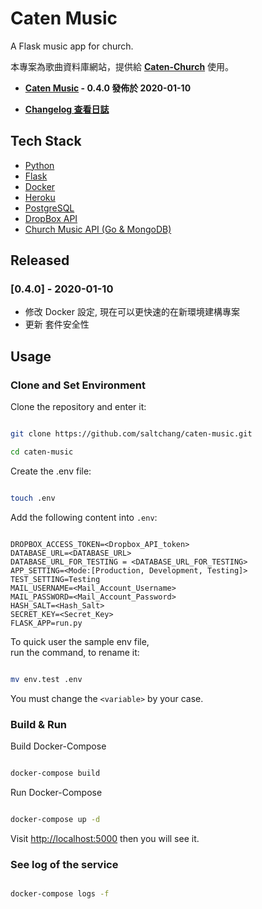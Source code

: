 # Caten Music

A Flask music app for church.

本專案為歌曲資料庫網站，提供給 **[Caten-Church](https://caten-church.com)** 使用。

- **[Caten Music](https://caten-music.herokuapp.com) - 0.4.0 發佈於 2020-01-10**

- **[Changelog 查看日誌](https://github.com/saltchang/caten-music/blob/master/CHANGELOG.md)**

## Tech Stack

- [Python](https://www.python.org/)
- [Flask](http://flask.pocoo.org/)
- [Docker](https://www.docker.com/)
- [Heroku](https://www.heroku.com/home)
- [PostgreSQL](https://www.postgresql.org/)
- [DropBox API](https://www.dropbox.com/developers/documentation/http/overview)
- [Church Music API (Go & MongoDB)](https://github.com/saltchang/church-music-api)

## Released

### [0.4.0] - 2020-01-10

- 修改 Docker 設定, 現在可以更快速的在新環境建構專案
- 更新 套件安全性

## Usage

### Clone and Set Environment

Clone the repository and enter it:

```bash

git clone https://github.com/saltchang/caten-music.git

cd caten-music

```

Create the .env file:

```bash

touch .env
```

Add the following content into `.env`:

```env

DROPBOX_ACCESS_TOKEN=<Dropbox_API_token>
DATABASE_URL=<DATABASE_URL>
DATABASE_URL_FOR_TESTING = <DATABASE_URL_FOR_TESTING>
APP_SETTING=<Mode:[Production, Development, Testing]>
TEST_SETTING=Testing
MAIL_USERNAME=<Mail_Account_Username>
MAIL_PASSWORD=<Mail_Account_Password>
HASH_SALT=<Hash_Salt>
SECRET_KEY=<Secret_Key>
FLASK_APP=run.py

```

To quick user the sample env file,  
run the command, to rename it:

```bash

mv env.test .env
```

You must change the `<variable>` by your case.

### Build & Run

Build Docker-Compose

```bash

docker-compose build
```

Run Docker-Compose

```bash

docker-compose up -d
```

Visit [http://localhost:5000](http://localhost:5000) then you will see it.

### See log of the service

```bash

docker-compose logs -f
```
